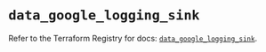 # `data_google_logging_sink`

Refer to the Terraform Registry for docs: [`data_google_logging_sink`](https://registry.terraform.io/providers/hashicorp/google/6.10.0/docs/data-sources/logging_sink).
